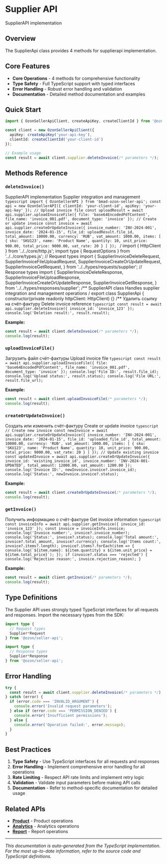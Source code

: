 # Supplier API

SupplierAPI implementation

## Overview

The SupplierApi class provides 4 methods for supplierapi implementation.

## Core Features

- **Core Operations** - 4 methods for comprehensive functionality
- **Type Safety** - Full TypeScript support with typed interfaces
- **Error Handling** - Robust error handling and validation
- **Documentation** - Detailed method documentation and examples

## Quick Start

```typescript
import { OzonSellerApiClient, createApiKey, createClientId } from '@ozon/seller-api';

const client = new OzonSellerApiClient({
  apiKey: createApiKey('your-api-key'),
  clientId: createClientId('your-client-id')
});

// Example usage
const result = await client.supplier.deleteInvoice(/* parameters */);
```

## Methods Reference

### `deleteInvoice()`

SupplierAPI implementation Supplier integration and management ```typescript import { OzonSellerAPI } from 'bmad-ozon-seller-api'; const api = new OzonSellerAPI({ clientId: 'your-client-id', apiKey: 'your-api-key' }); // Upload invoice file const uploadResult = await api.supplier.uploadInvoiceFile({ file: 'base64EncodedPdfContent', file_name: 'invoice_001.pdf', document_type: 'invoice' }); // Create or update invoice const invoice = await api.supplier.createOrUpdateInvoice({ invoice_number: 'INV-2024-001', invoice_date: '2024-01-15', file_id: uploadResult.file_id, total_amount: 10000.00, currency: 'RUB', vat_amount: 1000.00, items: [ { sku: 'SKU123', name: 'Product Name', quantity: 10, unit_price: 900.00, total_price: 9000.00, vat_rate: 20 } ] }); ``` / import { HttpClient } from '../../core/http.js'; import type { RequestOptions } from '../../core/types.js'; // Request types import { SupplierInvoiceDeleteRequest, SupplierInvoiceFileUploadRequest, SupplierInvoiceCreateOrUpdateRequest, SupplierInvoiceGetRequest, } from '../../types/requests/supplier'; // Response types import { SupplierInvoiceDeleteResponse, SupplierInvoiceFileUploadResponse, SupplierInvoiceCreateOrUpdateResponse, SupplierInvoiceGetResponse, } from '../../types/responses/supplier'; /** SupplierAPI class Handles supplier integration and management operations / export class SupplierApi { constructor(private readonly httpClient: HttpClient) {} /** Удалить ссылку на счёт-фактуру Delete invoice reference ```typescript const result = await api.supplier.deleteInvoice({ invoice_id: 'invoice_123' }); console.log('Deletion result:', result.result); ```

**Example:**
```typescript
const result = await client.deleteInvoice(/* parameters */);
console.log(result);
```

### `uploadInvoiceFile()`

Загрузить файл счёт-фактуры Upload invoice file ```typescript const result = await api.supplier.uploadInvoiceFile({ file: 'base64EncodedPdfContent', file_name: 'invoice_001.pdf', document_type: 'invoice' }); console.log('File ID:', result.file_id); console.log('Upload status:', result.status); console.log('File URL:', result.file_url); ```

**Example:**
```typescript
const result = await client.uploadInvoiceFile(/* parameters */);
console.log(result);
```

### `createOrUpdateInvoice()`

Создать или изменить счёт-фактуру Create or update invoice ```typescript // Create new invoice const newInvoice = await api.supplier.createOrUpdateInvoice({ invoice_number: 'INV-2024-001', invoice_date: '2024-01-15', file_id: 'uploaded_file_id', total_amount: 10000.00, currency: 'RUB', vat_amount: 1000.00, items: [ { sku: 'SKU123', name: 'Product Name', quantity: 10, unit_price: 900.00, total_price: 9000.00, vat_rate: 20 } ] }); // Update existing invoice const updatedInvoice = await api.supplier.createOrUpdateInvoice({ invoice_id: 'existing_invoice_id', invoice_number: 'INV-2024-001-UPDATED', total_amount: 12000.00, vat_amount: 1200.00 }); console.log('Invoice ID:', newInvoice.invoice?.invoice_id); console.log('Status:', newInvoice.invoice?.status); ```

**Example:**
```typescript
const result = await client.createOrUpdateInvoice(/* parameters */);
console.log(result);
```

### `getInvoice()`

Получить информацию о счёт-фактуре Get invoice information ```typescript const invoiceInfo = await api.supplier.getInvoice({ invoice_id: 'invoice_123' }); const invoice = invoiceInfo.invoice; console.log('Invoice number:', invoice?.invoice_number); console.log('Status:', invoice?.status); console.log('Total amount:', invoice?.total_amount, invoice?.currency); console.log('Items count:', invoice?.items?.length); invoice?.items?.forEach(item => { console.log(`${item.name}: ${item.quantity} x ${item.unit_price} = ${item.total_price}`); }); if (invoice?.status === 'rejected') { console.log('Rejection reason:', invoice.rejection_reason); } ```

**Example:**
```typescript
const result = await client.getInvoice(/* parameters */);
console.log(result);
```

## Type Definitions

The Supplier API uses strongly typed TypeScript interfaces for all requests and responses. Import the necessary types from the SDK:

```typescript
import type {
  // Request types
  Supplier*Request
} from '@ozon/seller-api';

import type {
  // Response types  
  Supplier*Response
} from '@ozon/seller-api';
```

## Error Handling

```typescript
try {
  const result = await client.supplier.deleteInvoice(/* parameters */);
} catch (error) {
  if (error.code === 'INVALID_ARGUMENT') {
    console.error('Invalid request parameters');
  } else if (error.code === 'PERMISSION_DENIED') {
    console.error('Insufficient permissions');
  } else {
    console.error('Operation failed:', error.message);
  }
}
```

## Best Practices

1. **Type Safety** - Use TypeScript interfaces for all requests and responses
2. **Error Handling** - Implement comprehensive error handling for all operations
3. **Rate Limiting** - Respect API rate limits and implement retry logic
4. **Validation** - Validate input parameters before making API calls
5. **Documentation** - Refer to method-specific documentation for detailed usage

## Related APIs

- **[Product](./product.md)** - Product operations
- **[Analytics](./analytics.md)** - Analytics operations
- **[Report](./report.md)** - Report operations

---

*This documentation is auto-generated from the TypeScript implementation. For the most up-to-date information, refer to the source code and TypeScript definitions.*